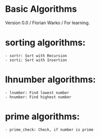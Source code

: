 # Basic Algorithms

Version 0.0 / Florian Warko / For learning.

# sorting algorithms:

    - sortr: Sort with Recursion
    - sorti: Sort with Insertion

# lhnumber algorithms:

    - lnumber: Find lowest number
    - hnumber: Find highest number

# prime algorithms:

    - prime_check: Check, if number is prime